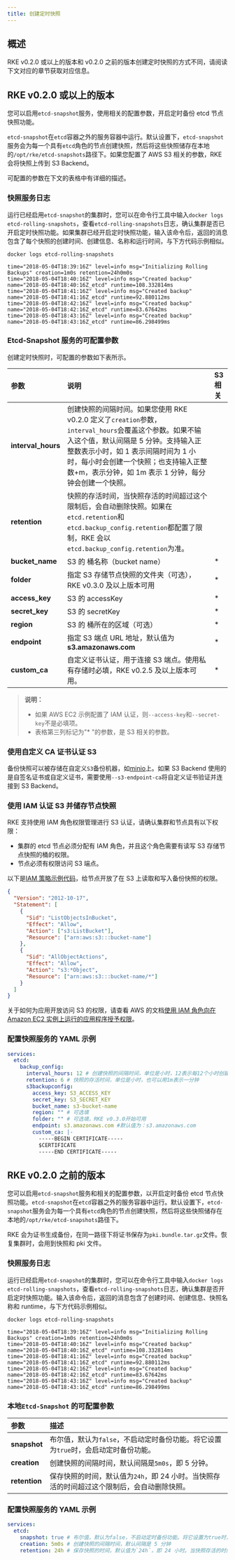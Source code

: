 ```yaml
---
title: 创建定时快照
---
```


## 概述

RKE v0.2.0 或以上的版本和 v0.2.0 之前的版本创建定时快照的方式不同，请阅读下文对应的章节获取对应信息。

## RKE v0.2.0 或以上的版本

您可以启用`etcd-snapshot`服务，使用相关的配置参数，开启定时备份 etcd 节点快照功能。

`etcd-snapshot`在`etcd`容器之外的服务容器中运行。默认设置下，`etcd-snapshot`服务会为每一个具有`etcd`角色的节点创建快照，然后将这些快照储存在本地的`/opt/rke/etcd-snapshots`路径下。如果您配置了 AWS S3 相关的参数，RKE 会将快照上传到 S3 Backend。

可配置的参数在下文的表格中有详细的描述。

### 快照服务日志

运行已经启用`etcd-snapshot`的集群时，您可以在命令行工具中输入`docker logs etcd-rolling-snapshots`，查看`etcd-rolling-snapshots`日志，确认集群是否已开启定时快照功能。如果集群已经开启定时快照功能，输入该命令后，返回的消息包含了每个快照的创建时间、创建信息、名称和运行时间，与下方代码示例相似。

```shell
docker logs etcd-rolling-snapshots

time="2018-05-04T18:39:16Z" level=info msg="Initializing Rolling Backups" creation=1m0s retention=24h0m0s
time="2018-05-04T18:40:16Z" level=info msg="Created backup" name="2018-05-04T18:40:16Z_etcd" runtime=108.332814ms
time="2018-05-04T18:41:16Z" level=info msg="Created backup" name="2018-05-04T18:41:16Z_etcd" runtime=92.880112ms
time="2018-05-04T18:42:16Z" level=info msg="Created backup" name="2018-05-04T18:42:16Z_etcd" runtime=83.67642ms
time="2018-05-04T18:43:16Z" level=info msg="Created backup" name="2018-05-04T18:43:16Z_etcd" runtime=86.298499ms
```

### Etcd-Snapshot 服务的可配置参数

创建定时快照时，可配置的参数如下表所示。

| 参数               | 说明                                                                                                                                                                                                                                                                                   | S3 相关 |
| :----------------- | :------------------------------------------------------------------------------------------------------------------------------------------------------------------------------------------------------------------------------------------------------------------------------------- | :------ |
| **interval_hours** | 创建快照的间隔时间。如果您使用 RKE v0.2.0 定义了`creation`参数，`interval_hours`会覆盖这个参数。如果不输入这个值，默认间隔是 5 分钟。支持输入正整数表示小时，如 1 表示间隔时间为 1 小时，每小时会创建一个快照；也支持输入正整数+m，表示分钟，如 1m 表示 1 分钟，每分钟会创建一个快照。 |         |
| **retention**      | 快照的存活时间，当快照存活的时间超过这个限制后，会自动删除快照。如果在`etcd.retention`和`etcd.backup_config.retention`都配置了限制，RKE 会以`etcd.backup_config.retention`为准。                                                                                                       |         |
| **bucket_name**    | S3 的 桶名称（bucket name）                                                                                                                                                                                                                                                            | \*      |
| **folder**         | 指定 S3 存储节点快照的文件夹（可选）， RKE v0.3.0 及以上版本可用                                                                                                                                                                                                                       | \*      |
| **access_key**     | S3 的 accessKey                                                                                                                                                                                                                                                                        | \*      |
| **secret_key**     | S3 的 secretKey                                                                                                                                                                                                                                                                        | \*      |
| **region**         | S3 的 桶所在的区域（可选）                                                                                                                                                                                                                                                             | \*      |
| **endpoint**       | 指定 S3 端点 URL 地址，默认值为 **s3.amazonaws.com**                                                                                                                                                                                                                                   | \*      |
| **custom_ca**      | 自定义证书认证，用于连接 S3 端点。使用私有存储时必填，RKE v0.2.5 及以上版本可用。                                                                                                                                                                                                      | \*      |

> **说明：**
>
> - 如果 AWS EC2 示例配置了 IAM 认证，则`--access-key`和`--secret-key`不是必填项。
> - 表格第三列标记为"\* "的参数，是 S3 相关的参数。

### 使用自定义 CA 证书认证 S3

备份快照可以被存储在自定义`S3`备份机器，如[minio](https://min.io/)上。如果 S3 Backend 使用的是自签名证书或自定义证书，需要使用`--s3-endpoint-ca`将自定义证书验证并连接到 S3 Backend。

### 使用 IAM 认证 S3 并储存节点快照

RKE 支持使用 IAM 角色权限管理进行 S3 认证，请确认集群和节点具有以下权限：

- 集群的 etcd 节点必须分配有 IAM 角色，并且这个角色需要有读写 S3 存储节点快照的桶的权限。
- 节点必须有权限访问 S3 端点。

以下是[IAM 策略示例代码](https://docs.aws.amazon.com/IAM/latest/UserGuide/reference_policies_examples_s3_rw-bucket.html)，给节点开放了在 S3 上读取和写入备份快照的权限。

```json
{
  "Version": "2012-10-17",
  "Statement": [
    {
      "Sid": "ListObjectsInBucket",
      "Effect": "Allow",
      "Action": ["s3:ListBucket"],
      "Resource": ["arn:aws:s3:::bucket-name"]
    },
    {
      "Sid": "AllObjectActions",
      "Effect": "Allow",
      "Action": "s3:*Object",
      "Resource": ["arn:aws:s3:::bucket-name/*"]
    }
  ]
}
```

关于如何为应用开放访问 S3 的权限，请查看 AWS 的文档[使用 IAM 角色向在 Amazon EC2 实例上运行的应用程序授予权限](https://docs.aws.amazon.com/zh_cn/IAM/latest/UserGuide/id_roles_use_switch-role-ec2.html)。

### 配置快照服务的 YAML 示例

```yaml
services:
  etcd:
    backup_config:
      interval_hours: 12 # 创建快照的间隔时间，单位是小时，12表示每12个小时创建一个快照，也可以用1m表示一分钟
      retention: 6 # 快照的存活时间，单位是小时，也可以用1m表示一分钟
      s3backupconfig:
        access_key: S3_ACCESS_KEY
        secret_key: S3_SECRET_KEY
        bucket_name: s3-bucket-name
        region: "" # 可选填
        folder: "" # 可选填，RKE v0.3.0开始可用
        endpoint: s3.amazonaws.com #默认值为：s3.amazonaws.com
        custom_ca: |-
          -----BEGIN CERTIFICATE-----
          $CERTIFICATE
          -----END CERTIFICATE-----
```

## RKE v0.2.0 之前的版本

您可以启用`etcd-snapshot`服务和相关的配置参数，以开启定时备份 etcd 节点快照功能。`etcd-snapshot`在`etcd`容器之外的服务容器中运行。默认设置下，`etcd-snapshot`服务会为每一个具有`etcd`角色的节点创建快照，然后将这些快照储存在本地的`/opt/rke/etcd-snapshots`路径下。

RKE 会为证书生成备份，在同一路径下将证书保存为`pki.bundle.tar.gz`文件。恢复集群时，会用到快照和 pki 文件。

### 快照服务日志

运行已经启用`etcd-snapshot`的集群时，您可以在命令行工具中输入`docker logs etcd-rolling-snapshots`，查看`etcd-rolling-snapshots`日志，确认集群是否开启定时快照功能。输入该命令后，返回的消息包含了创建时间、创建信息、快照名称和 runtime，与下方代码示例相似。

```shell
docker logs etcd-rolling-snapshots

time="2018-05-04T18:39:16Z" level=info msg="Initializing Rolling Backups" creation=1m0s retention=24h0m0s
time="2018-05-04T18:40:16Z" level=info msg="Created backup" name="2018-05-04T18:40:16Z_etcd" runtime=108.332814ms
time="2018-05-04T18:41:16Z" level=info msg="Created backup" name="2018-05-04T18:41:16Z_etcd" runtime=92.880112ms
time="2018-05-04T18:42:16Z" level=info msg="Created backup" name="2018-05-04T18:42:16Z_etcd" runtime=83.67642ms
time="2018-05-04T18:43:16Z" level=info msg="Created backup" name="2018-05-04T18:43:16Z_etcd" runtime=86.298499ms
```

### 本地`Etcd-Snapshot` 的可配置参数

| 参数          | 描述                                                                                        |
| :------------ | :------------------------------------------------------------------------------------------ |
| **snapshot**  | 布尔值，默认为`false`，不启动定时备份功能。将它设置为`true`时，会启动定时备份功能。         |
| **creation**  | 创建快照的间隔时间，默认间隔是`5m0s`，即 5 分钟。                                           |
| **retention** | 保存快照的时间，默认值为`24h`，即 24 小时。当快照存活的时间超过这个限制后，会自动删除快照。 |

### 配置快照服务的 YAML 示例

```yaml
services:
  etcd:
    snapshot: true # 布尔值，默认为false，不启动定时备份功能。将它设置为true时，会启动定时备份功能
    creation: 5m0s # 创建快照的间隔时间，默认间隔是 5 分钟
    retention: 24h # 保存快照的时间，默认值为`24h`，即 24 小时。当快照存活的时间超过这个限制后，会自动删除快照
```
